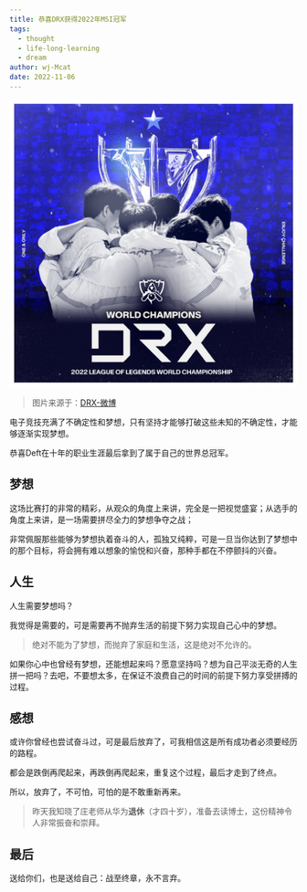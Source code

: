```yaml
---
title: 恭喜DRX获得2022年MSI冠军
tags:
  - thought
  - life-long-learning
  - dream
author: wj-Mcat
date: 2022-11-06
---
```


![](/images/2022/2022-drx-smi.jpeg)

> 图片来源于：[DRX-微博](https://weibo.com/5883540465/MdLgttg2Z?refer_flag=1001030103_)

电子竞技充满了不确定性和梦想，只有坚持才能够打破这些未知的不确定性，才能够逐渐实现梦想。

恭喜Deft在十年的职业生涯最后拿到了属于自己的世界总冠军。

## 梦想

这场比赛打的非常的精彩，从观众的角度上来讲，完全是一把视觉盛宴；从选手的角度上来讲，是一场需要拼尽全力的梦想争夺之战；

非常佩服那些能够为梦想执着奋斗的人，孤独又纯粹，可是一旦当你达到了梦想中的那个目标，将会拥有难以想象的愉悦和兴奋，那种手都在不停颤抖的兴奋。

## 人生

人生需要梦想吗？

我觉得是需要的，可是需要再不抛弃生活的前提下努力实现自己心中的梦想。

> 绝对不能为了梦想，而抛弃了家庭和生活，这是绝对不允许的。

如果你心中也曾经有梦想，还能想起来吗？愿意坚持吗？想为自己平淡无奇的人生拼一把吗？去吧，不要想太多，在保证不浪费自己的时间的前提下努力享受拼搏的过程。

## 感想

或许你曾经也尝试奋斗过，可是最后放弃了，可我相信这是所有成功者必须要经历的路程。

都会是跌倒再爬起来，再跌倒再爬起来，重复这个过程，最后才走到了终点。

所以，放弃了，不可怕，可怕的是不敢重新再来。

> 昨天我知晓了庄老师从华为**退休**（才四十岁），准备去读博士，这份精神令人非常振奋和崇拜。

## 最后

送给你们，也是送给自己：战至终章，永不言弃。
